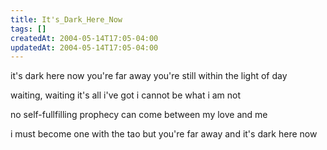 ```yaml
---
title: It's_Dark_Here_Now
tags: []
createdAt: 2004-05-14T17:05-04:00
updatedAt: 2004-05-14T17:05-04:00
---
```


  it's dark here now
  you're far away
  you're still within
  the light of day
  
  waiting, waiting
  it's all i've got
  i cannot be
  what i am not
  
  no self-fullfilling
  prophecy
  can come between
  my love and me
  
  i must become
  one with the tao
  but you're far away
  and it's dark here now


